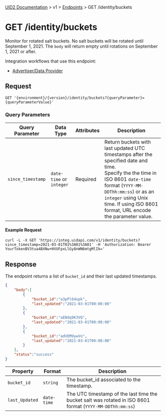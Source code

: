 [UID2 Documentation](../../README.md) > v1 > [Endpoints](./README.md) > GET /identity/buckets

# GET /identity/buckets

Monitor for rotated salt buckets. No salt buckets will be rotated until September 1, 2021. The `body` will return empty until rotations on September 1, 2021 or after.

Integration workflows that use this endpoint:
* [Advertiser/Data Provider](../guides/advertiser-dataprovider-guide.md)

## Request 

```GET '{environment}/{version}/identity/buckets?{queryParameter}={queryParameterValue}'```

###  Query Parameters

| Query Parameter | Data Type | Attributes | Description |
| --- | --- | --- | --- |
| `since_timestamp` | `date-time` or `integer` | Required | Return buckets with last updated UTC timestamps after the specified date and time.<br>Specify the the time in ISO 8601 `date-time` format (`YYYY-MM-DDThh:mm:ss`) or as an `integer` using Unix time. If using ISO 8601 format, URL encode the parameter value. |

#### Example Request

```curl
curl -L -X GET 'https://integ.uidapi.com/v1/identity/buckets?since_timestamp=2021-03-01T01%3A01%3A01' -H 'Authorization: Bearer YourTokenBV3tua4BXNw+HVUFpxLlGy8nWN6mtgMlIk='
```

## Response

The endpoint returns a list of ```bucket_id``` and their last updated timestamps.

```json
{
    "body":[
        {
            "bucket_id":"a3pPl64opk",
            "last_updated":"2021-03-01T00:00:00"
        },
        {
            "bucket_id":"aENdq9K3VQ",
            "last_updated":"2021-03-01T00:00:00"
        },
        {
            "bucket_id":"adVEM9ywVo",
            "last_updated":"2021-03-01T00:00:00"
        }
    ],
    "status":"success"
}
```

| Property | Format | Description |
| --- | --- | --- |
| `bucket_id` | `string` | The bucket_id associated to the timestamp. |
| `last_Updated` | `date-time` | The UTC timestamp of the last time the bucket salt was rotated in ISO 8601 format (`YYYY-MM-DDThh:mm:ss`) |